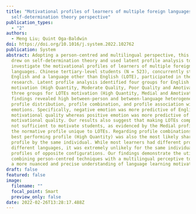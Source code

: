 ```yaml
---
title: "Motivational profiles of learners of multiple foreign languages: A
  self-determination theory perspective"
publication_types:
  - "2"
authors:
  - Meng Liu; Quint Oga-Baldwin
doi: https://doi.org/10.1016/j.system.2022.102762
publication: System
abstract: Adopting a person-centred and multilingual perspective, this study
  drew on self-determination theory and used latent profile analysis to
  investigate the motivational profiles of learners of multiple foreign
  languages. Chinese tertiary-level students (N = 523), concurrently studying
  English and a language other than English (LOTE), participated in the
  research. Latent profile analysis identified four groups for English
  motivation (High Quantity, Moderate Quality, Poor Quality and Amotivated) and
  three groups for LOTEs motivation (High Quantity, Medial and Amotivated). Our
  findings revealed high between-person and between-language heterogeneity in
  profile distribution, profile combination, and profile association with
  emotions. Specifically, negative emotion was more predictive of English
  motivational quality whereas positive emotion was more predictive of LOTEs
  motivational quality. Our results also suggest that making LOTEs compulsory is
  not sufficient to motivate students, as evidenced by the Medial profile being
  the normative profile unique to LOTEs. Regarding profile combinations, the
  best performing profile (High Quantity) was also the most likely shared
  profile by the same individual. While most learners had different profiles for
  different languages, it was extremely unlikely for the same individual to have
  profiles of opposite configurations. Our findings demonstrate the utility of
  combining person-centred techniques with a multilingual perceptive to produce
  a more nuanced and precise understanding of language learning motivation.
draft: false
featured: false
image:
  filename: ""
  focal_point: Smart
  preview_only: false
date: 2022-02-26T13:28:17.488Z
---
```

